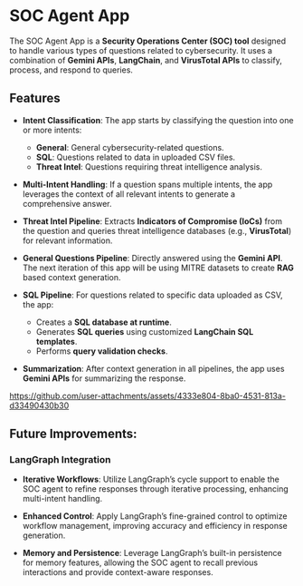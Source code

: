 # SOC Agent App

The SOC Agent App is a **Security Operations Center (SOC) tool** designed to handle various types of questions related to cybersecurity. It uses a combination of **Gemini APIs**, **LangChain**, and **VirusTotal APIs** to classify, process, and respond to queries.

## Features

- **Intent Classification**: The app starts by classifying the question into one or more intents:
  - **General**: General cybersecurity-related questions.
  - **SQL**: Questions related to data in uploaded CSV files.
  - **Threat Intel**: Questions requiring threat intelligence analysis.

- **Multi-Intent Handling**: If a question spans multiple intents, the app leverages the context of all relevant intents to generate a comprehensive answer.

- **Threat Intel Pipeline**: Extracts **Indicators of Compromise (IoCs)** from the question and queries threat intelligence databases (e.g., **VirusTotal**) for relevant information.

- **General Questions Pipeline**: Directly answered using the **Gemini API**. The next iteration of this app will be using MITRE datasets to create **RAG** based context generation.

- **SQL Pipeline**: For questions related to specific data uploaded as CSV, the app:
  - Creates a **SQL database at runtime**.
  - Generates **SQL queries** using customized **LangChain SQL templates**.
  - Performs **query validation checks**.

- **Summarization**: After context generation in all pipelines, the app uses **Gemini APIs** for summarizing the response.


https://github.com/user-attachments/assets/4333e804-8ba0-4531-813a-d33490430b30
## Future Improvements:
### LangGraph Integration

- **Iterative Workflows**: Utilize LangGraph’s cycle support to enable the SOC agent to refine responses through iterative processing, enhancing multi-intent handling.

- **Enhanced Control**: Apply LangGraph’s fine-grained control to optimize workflow management, improving accuracy and efficiency in response generation.

- **Memory and Persistence**: Leverage LangGraph’s built-in persistence for memory features, allowing the SOC agent to recall previous interactions and provide context-aware responses.

